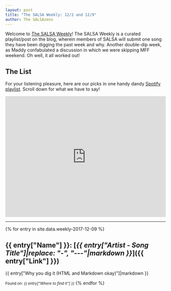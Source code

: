 ```yaml
---
layout: post
title: "The SALSA Weekly: 12/2 and 12/9"
author: The SALSAzens
---
```


Welcome to [The SALSA Weekly](/weekly)! The SALSA Weekly is a curated playlist/post on the blog, wherein members of SALSA will submit one song they have been digging the past week and why. Another double-dip week, as Maddy confabulated a discussion in which we were skipping MFF weekend. Oh well, it all worked out!

<style>
iframe { margin: 0 auto; display: block; width: 100%; }
</style>

## The List

For your listening pleasure, here are our picks in one handy dandy [Spotify
playlist](https://open.spotify.com/user/drabmakyo/playlist/1lojDXulBbpsGFvqIB7GMx). Scroll down for what we have to say!

<iframe
src="https://open.spotify.com/embed/user/drabmakyo/playlist/1lojDXulBbpsGFvqIB7GMx" width="300" height="380" frameborder="0" allowtransparency="true"></iframe>

-----

{% for entry in site.data.weekly-2017-12-09 %}
## {{ entry["Name"] }}: [*{{ entry["Artist - Song Title"]|replace: "-", "---"|markdown }}*]({{ entry["Link"] }})

{{ entry["Why you dig it (HTML and Markdown okay)"]|markdown }}

<small>Found on: <em>{{ entry["Where to find it"] }}</em></small>
{% endfor %}
